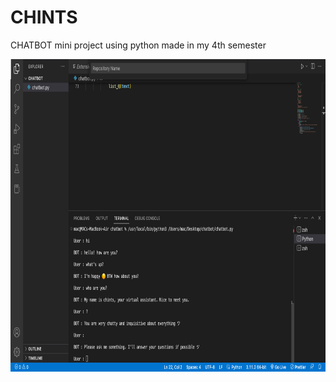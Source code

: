 # CHINTS
<p> CHATBOT mini project using python made in my 4th semester </p>
<img height="500" src="https://github.com/palakagarwal5230/chatbot/blob/main/chints.png">
